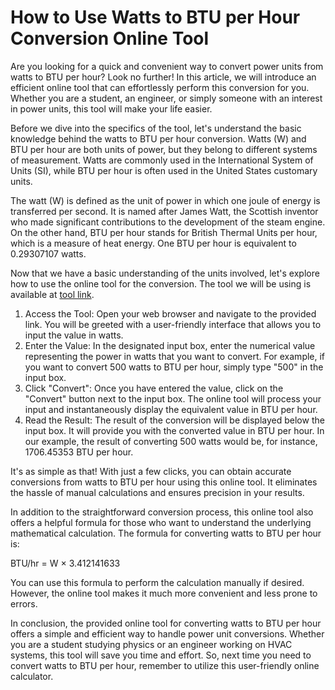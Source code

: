How to Use Watts to BTU per Hour Conversion Online Tool
=======================================================

Are you looking for a quick and convenient way to convert power units from watts to BTU per hour? Look no further! In this article, we will introduce an efficient online tool that can effortlessly perform this conversion for you. Whether you are a student, an engineer, or simply someone with an interest in power units, this tool will make your life easier.

Before we dive into the specifics of the tool, let's understand the basic knowledge behind the watts to BTU per hour conversion. Watts (W) and BTU per hour are both units of power, but they belong to different systems of measurement. Watts are commonly used in the International System of Units (SI), while BTU per hour is often used in the United States customary units.

The watt (W) is defined as the unit of power in which one joule of energy is transferred per second. It is named after James Watt, the Scottish inventor who made significant contributions to the development of the steam engine. On the other hand, BTU per hour stands for British Thermal Units per hour, which is a measure of heat energy. One BTU per hour is equivalent to 0.29307107 watts.

Now that we have a basic understanding of the units involved, let's explore how to use the online tool for the conversion. The tool we will be using is available at [tool link](https://www.onlinecalculatorsfree.com/convert/watts-to-btu.html).

1. Access the Tool: Open your web browser and navigate to the provided link. You will be greeted with a user-friendly interface that allows you to input the value in watts.
2. Enter the Value: In the designated input box, enter the numerical value representing the power in watts that you want to convert. For example, if you want to convert 500 watts to BTU per hour, simply type "500" in the input box.
3. Click "Convert": Once you have entered the value, click on the "Convert" button next to the input box. The online tool will process your input and instantaneously display the equivalent value in BTU per hour.
4. Read the Result: The result of the conversion will be displayed below the input box. It will provide you with the converted value in BTU per hour. In our example, the result of converting 500 watts would be, for instance, 1706.45353 BTU per hour.

It's as simple as that! With just a few clicks, you can obtain accurate conversions from watts to BTU per hour using this online tool. It eliminates the hassle of manual calculations and ensures precision in your results.

In addition to the straightforward conversion process, this online tool also offers a helpful formula for those who want to understand the underlying mathematical calculation. The formula for converting watts to BTU per hour is:

BTU/hr = W × 3.412141633

You can use this formula to perform the calculation manually if desired. However, the online tool makes it much more convenient and less prone to errors.

In conclusion, the provided online tool for converting watts to BTU per hour offers a simple and efficient way to handle power unit conversions. Whether you are a student studying physics or an engineer working on HVAC systems, this tool will save you time and effort. So, next time you need to convert watts to BTU per hour, remember to utilize this user-friendly online calculator.